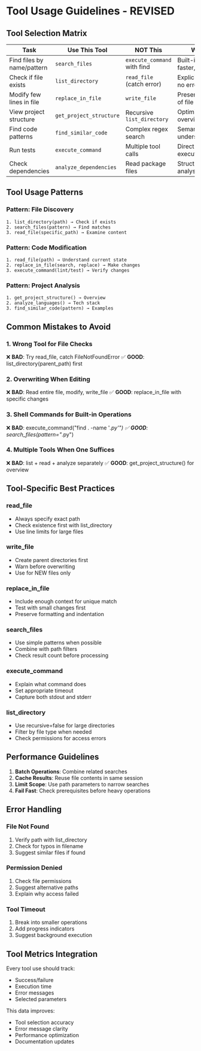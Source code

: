 # Tool Usage Guidelines - REVISED

## Tool Selection Matrix

| Task | Use This Tool | NOT This | Why |
|------|---------------|----------|-----|
| Find files by name/pattern | `search_files` | `execute_command` with find | Built-in, faster, safer |
| Check if file exists | `list_directory` | `read_file` (catch error) | Explicit check, no error noise |
| Modify few lines in file | `replace_in_file` | `write_file` | Preserves rest of file |
| View project structure | `get_project_structure` | Recursive `list_directory` | Optimized for overview |
| Find code patterns | `find_similar_code` | Complex regex search | Semantic understanding |
| Run tests | `execute_command` | Multiple tool calls | Direct execution |
| Check dependencies | `analyze_dependencies` | Read package files | Structured analysis |

## Tool Usage Patterns

### Pattern: File Discovery
```
1. list_directory(path) → Check if exists
2. search_files(pattern) → Find matches  
3. read_file(specific_path) → Examine content
```

### Pattern: Code Modification
```
1. read_file(path) → Understand current state
2. replace_in_file(search, replace) → Make changes
3. execute_command(lint/test) → Verify changes
```

### Pattern: Project Analysis
```
1. get_project_structure() → Overview
2. analyze_languages() → Tech stack
3. find_similar_code(pattern) → Examples
```

## Common Mistakes to Avoid

### 1. Wrong Tool for File Checks
❌ **BAD**: Try read_file, catch FileNotFoundError
✅ **GOOD**: list_directory(parent_path) first

### 2. Overwriting When Editing
❌ **BAD**: Read entire file, modify, write_file
✅ **GOOD**: replace_in_file with specific changes

### 3. Shell Commands for Built-in Operations
❌ **BAD**: execute_command("find . -name '*.py'")
✅ **GOOD**: search_files(pattern="*.py")

### 4. Multiple Tools When One Suffices
❌ **BAD**: list + read + analyze separately
✅ **GOOD**: get_project_structure() for overview

## Tool-Specific Best Practices

### read_file
- Always specify exact path
- Check existence first with list_directory
- Use line limits for large files

### write_file
- Create parent directories first
- Warn before overwriting
- Use for NEW files only

### replace_in_file
- Include enough context for unique match
- Test with small changes first
- Preserve formatting and indentation

### search_files
- Use simple patterns when possible
- Combine with path filters
- Check result count before processing

### execute_command
- Explain what command does
- Set appropriate timeout
- Capture both stdout and stderr

### list_directory
- Use recursive=false for large directories
- Filter by file type when needed
- Check permissions for access errors

## Performance Guidelines

1. **Batch Operations**: Combine related searches
2. **Cache Results**: Reuse file contents in same session
3. **Limit Scope**: Use path parameters to narrow searches
4. **Fail Fast**: Check prerequisites before heavy operations

## Error Handling

### File Not Found
1. Verify path with list_directory
2. Check for typos in filename
3. Suggest similar files if found

### Permission Denied
1. Check file permissions
2. Suggest alternative paths
3. Explain why access failed

### Tool Timeout
1. Break into smaller operations
2. Add progress indicators
3. Suggest background execution

## Tool Metrics Integration

Every tool use should track:
- Success/failure
- Execution time
- Error messages
- Selected parameters

This data improves:
- Tool selection accuracy
- Error message clarity
- Performance optimization
- Documentation updates